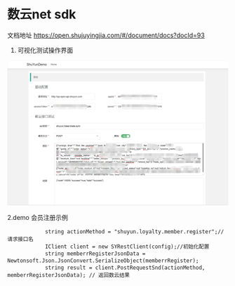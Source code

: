 # 数云net sdk
文档地址 https://open.shujuyingjia.com/#/document/docs?docId=93

1. 可视化测试操作界面

![Image text](/res/1.jpg)



2.demo 会员注册示例
```
            string actionMethod = "shuyun.loyalty.member.register";//请求接口名
            IClient client = new SYRestClient(config);//初始化配置
            string memberrRegisterJsonData = Newtonsoft.Json.JsonConvert.SerializeObject(memberrRegister);
            string result = client.PostRequestSnd(actionMethod, memberrRegisterJsonData); // 返回数云结果

```
